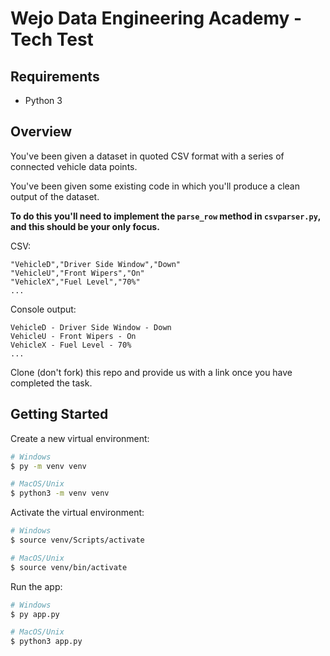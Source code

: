 # Wejo Data Engineering Academy - Tech Test

## Requirements
* Python 3

## Overview

You've been given a dataset in quoted CSV format with a series of connected vehicle data points. 

You've been given some existing code in which you'll produce a clean output of the dataset.

**To do this you'll need to implement the `parse_row` method in `csvparser.py`, and this should be your only focus.**
  
CSV:
```
"VehicleD","Driver Side Window","Down"
"VehicleU","Front Wipers","On"
"VehicleX","Fuel Level","70%"
...
```

Console output:
```
VehicleD - Driver Side Window - Down 
VehicleU - Front Wipers - On
VehicleX - Fuel Level - 70% 
...
```

Clone (don't fork) this repo and provide us with a link once you have completed the task.

## Getting Started

Create a new virtual environment:

```sh
# Windows
$ py -m venv venv

# MacOS/Unix
$ python3 -m venv venv
```

Activate the virtual environment:

```sh
# Windows
$ source venv/Scripts/activate

# MacOS/Unix
$ source venv/bin/activate
```

Run the app:

```sh
# Windows
$ py app.py

# MacOS/Unix
$ python3 app.py
```

